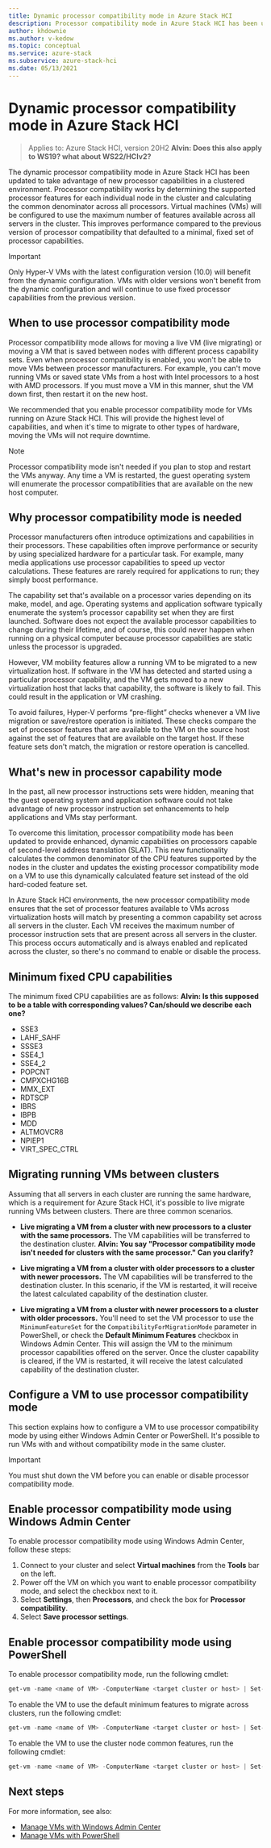 ```yaml
---
title: Dynamic processor compatibility mode in Azure Stack HCI
description: Processor compatibility mode in Azure Stack HCI has been updated to take advantage of new processor capabilities in a clustered environment.
author: khdownie
ms.author: v-kedow
ms.topic: conceptual
ms.service: azure-stack
ms.subservice: azure-stack-hci
ms.date: 05/13/2021
---
```


# Dynamic processor compatibility mode in Azure Stack HCI

> Applies to: Azure Stack HCI, version 20H2 **Alvin: Does this also apply to WS19? what about WS22/HCIv2?**

The dynamic processor compatibility mode in Azure Stack HCI has been updated to take advantage of new processor capabilities in a clustered environment. Processor compatibility works by determining the supported processor features for each individual node in the cluster and calculating the common denominator across all processors. Virtual machines (VMs) will be configured to use the maximum number of features available across all servers in the cluster. This improves performance compared to the previous version of processor compatibility that defaulted to a minimal, fixed set of processor capabilities.

   > [!IMPORTANT]
   > Only Hyper-V VMs with the latest configuration version (10.0) will benefit from the dynamic configuration. VMs with older versions won't benefit from the dynamic configuration and will continue to use fixed processor capabilities from the previous version.

## When to use processor compatibility mode

Processor compatibility mode allows for moving a live VM (live migrating) or moving a VM that is saved between nodes with different process capability sets. Even when processor compatibility is enabled, you won't be able to move VMs between processor manufacturers. For example, you can't move running VMs or saved state VMs from a host with Intel processors to a host with AMD processors. If you must move a VM in this manner, shut the VM down first, then restart it on the new host.

We recommended that you enable processor compatibility mode for VMs running on Azure Stack HCI. This will provide the highest level of capabilities, and when it's time to migrate to other types of hardware, moving the VMs will not require downtime.

   > [!NOTE]
   > Processor compatibility mode isn't needed if you plan to stop and restart the VMs anyway. Any time a VM is restarted, the guest operating system will enumerate the processor compatibilities that are available on the new host computer.

## Why processor compatibility mode is needed

Processor manufacturers often introduce optimizations and capabilities in their processors. These capabilities often improve performance or security by using specialized hardware for a particular task. For example, many media applications use processor capabilities to speed up vector calculations. These features are rarely required for applications to run; they simply boost performance. 

The capability set that's available on a processor varies depending on its make, model, and age. Operating systems and application software typically enumerate the system’s processor capability set when they are first launched. Software does not expect the available processor capabilities to change during their lifetime, and of course, this could never happen when running on a physical computer because processor capabilities are static unless the processor is upgraded.

However, VM mobility features allow a running VM to be migrated to a new virtualization host. If software in the VM has detected and started using a particular processor capability, and the VM gets moved to a new virtualization host that lacks that capability, the software is likely to fail. This could result in the application or VM crashing.

To avoid failures, Hyper-V performs “pre-flight” checks whenever a VM live migration or save/restore operation is initiated. These checks compare the set of processor features that are available to the VM on the source host against the set of features that are available on the target host. If these feature sets don't match, the migration or restore operation is cancelled.

## What's new in processor capability mode

In the past, all new processor instructions sets were hidden, meaning that the guest operating system and application software could not take advantage of new processor instruction set enhancements to help applications and VMs stay performant.

To overcome this limitation, processor compatibility mode has been updated to provide enhanced, dynamic capabilities on processors capable of second-level address translation (SLAT). This new functionality calculates the common denominator of the CPU features supported by the nodes in the cluster and updates the existing processor compatibility mode on a VM to use this dynamically calculated feature set instead of the old hard-coded feature set.

In Azure Stack HCI environments, the new processor compatibility mode ensures that the set of processor features available to VMs across virtualization hosts will match by presenting a common capability set across all servers in the cluster. Each VM receives the maximum number of processor instruction sets that are present across all servers in the cluster. This process occurs automatically and is always enabled and replicated across the cluster, so there's no command to enable or disable the process.

## Minimum fixed CPU capabilities

The minimum fixed CPU capabilities are as follows: **Alvin: Is this supposed to be a table with corresponding values? Can/should we describe each one?**

- SSE3
- LAHF_SAHF
- SSSE3
- SSE4_1
- SSE4_2
- POPCNT
- CMPXCHG16B
- MMX_EXT
- RDTSCP
- IBRS
- IBPB
- MDD
- ALTMOVCR8
- NPIEP1
- VIRT_SPEC_CTRL 

## Migrating running VMs between clusters

Assuming that all servers in each cluster are running the same hardware, which is a requirement for Azure Stack HCI, it's possible to live migrate running VMs between clusters. There are three common scenarios.

- **Live migrating a VM from a cluster with new processors to a cluster with the same processors.** The VM capabilities will be transferred to the destination cluster. **Alvin: You say "Processor compatibility mode isn't needed for clusters with the same processor." Can you clarify?**

- **Live migrating a VM from a cluster with older processors to a cluster with newer processors.** The VM capabilities will be transferred to the destination cluster. In this scenario, if the VM is restarted, it will receive the latest calculated capability of the destination cluster.

- **Live migrating a VM from a cluster with newer processors to a cluster with older processors.** You'll need to set the VM processor to use the `MinimumFeatureSet` for the `CompatibilityForMigrationMode` parameter in PowerShell, or check the **Default Minimum Features** checkbox in Windows Admin Center. This will assign the VM to the minimum processor capabilities offered on the server. Once the cluster capability is cleared, if the VM is restarted, it will receive the latest calculated capability of the destination cluster.

## Configure a VM to use processor compatibility mode

This section explains how to configure a VM to use processor compatibility mode by using either Windows Admin Center or PowerShell. It's possible to run VMs with and without compatibility mode in the same cluster.

   > [!IMPORTANT]
   > You must shut down the VM before you can enable or disable processor compatibility mode.

## Enable processor compatibility mode using Windows Admin Center

To enable processor compatibility mode using Windows Admin Center, follow these steps:

1. Connect to your cluster and select **Virtual machines** from the **Tools** bar on the left.
1. Power off the VM on which you want to enable processor compatibility mode, and select the checkbox next to it.
1. Select **Settings**, then **Processors**, and check the box for **Processor compatibility**.
1. Select **Save processor settings**.

## Enable processor compatibility mode using PowerShell

To enable processor compatibility mode, run the following cmdlet:

```PowerShell
get-vm -name <name of VM> -ComputerName <target cluster or host> | Set-VMProcessor -CompatibilityForMigrationEnabled $true 
```

To enable the VM to use the default minimum features to migrate across clusters, run the following cmdlet:

```PowerShell
get-vm -name <name of VM> -ComputerName <target cluster or host> | Set-VMProcessor -CompatibilityForMigrationEnabled $true -CompatibilityForMigrationMode MinimumFeatureSet
```

To enable the VM to use the cluster node common features, run the following cmdlet:

```PowerShell
get-vm -name <name of VM> -ComputerName <target cluster or host> | Set-VMProcessor -CompatibilityForMigrationEnabled $true -CompatibilityForMigrationMode CommonClusterFeatureSet
```

## Next steps

For more information, see also:

- [Manage VMs with Windows Admin Center](vm.md)
- [Manage VMs with PowerShell](vm-powershell.md)